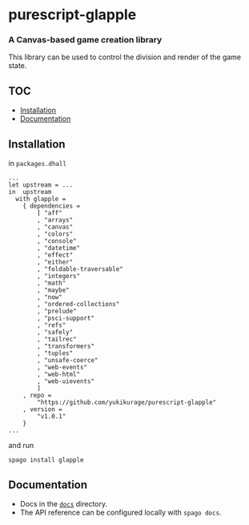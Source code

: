 <!-- omit in toc -->
# purescript-glapple
### A Canvas-based game creation library
This library can be used to control the division and render of the game state.

<!-- omit in toc -->
## TOC
- [Installation](#installation)
- [Documentation](#documentation)
## Installation
in `packages.dhall`
```dhall
...
let upstream = ...
in  upstream
  with glapple =
    { dependencies =
        [ "aff"
        , "arrays"
        , "canvas"
        , "colors"
        , "console"
        , "datetime"
        , "effect"
        , "either"
        , "foldable-traversable"
        , "integers"
        , "math"
        , "maybe"
        , "now"
        , "ordered-collections"
        , "prelude"
        , "psci-support"
        , "refs"
        , "safely"
        , "tailrec"
        , "transformers"
        , "tuples"
        , "unsafe-coerce"
        , "web-events"
        , "web-html"
        , "web-uievents"
        ]
    , repo =
        "https://github.com/yukikurage/purescript-glapple"
    , version =
        "v1.0.1"
    }
...
```
and run

`spago install glapple`

## Documentation
- Docs in the [`docs`](https://github.com/yukikurage/purescript-glapple/tree/master/docs) directory.
- The API reference can be configured locally with `spago docs`.
